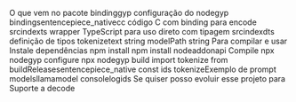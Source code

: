  O que vem no pacote
bindinggyp configuração do nodegyp
bindingsentencepiece_nativecc código C com binding para encode
srcindexts wrapper TypeScript para uso direto com tipagem
srcindexdts definição de tipos tokenizetext string modelPath string
 Para compilar e usar
Instale dependências
npm install
npm install nodeaddonapi
Compile
npx nodegyp configure
npx nodegyp build
import  tokenize  from buildReleasesentencepiece_native
const ids  tokenizeExemplo de prompt modelsllamamodel
consolelogids
Se quiser posso evoluir esse projeto para
Suporte a decode